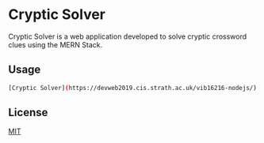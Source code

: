 # Cryptic Solver

Cryptic Solver is a web application developed to solve cryptic crossword clues using the MERN Stack.

## Usage

```bash
[Cryptic Solver](https://devweb2019.cis.strath.ac.uk/vib16216-nodejs/)
```

## License

[MIT](https://choosealicense.com/licenses/mit/)
